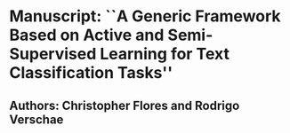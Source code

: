 # Manuscript: ``A Generic Framework Based on Active and Semi-Supervised Learning for Text Classification Tasks'' 
## Authors: Christopher Flores and Rodrigo Verschae
